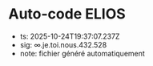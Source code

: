 # Auto-code ELIOS
- ts: 2025-10-24T19:37:07.237Z
- sig: ∞.je.toi.nous.432.528
- note: fichier généré automatiquement